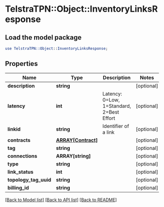 # TelstraTPN::Object::InventoryLinksResponse

## Load the model package
```perl
use TelstraTPN::Object::InventoryLinksResponse;
```

## Properties
Name | Type | Description | Notes
------------ | ------------- | ------------- | -------------
**description** | **string** |  | [optional] 
**latency** | **int** | Latency: 0&#x3D;Low, 1&#x3D;Standard, 2&#x3D;Best Effort | [optional] 
**linkid** | **string** | Identifier of a link | [optional] 
**contracts** | [**ARRAY[Contract]**](Contract.md) |  | [optional] 
**tag** | **string** |  | [optional] 
**connections** | **ARRAY[string]** |  | [optional] 
**type** | **string** |  | [optional] 
**link_status** | **int** |  | [optional] 
**topology_tag_uuid** | **string** |  | [optional] 
**billing_id** | **string** |  | [optional] 

[[Back to Model list]](../README.md#documentation-for-models) [[Back to API list]](../README.md#documentation-for-api-endpoints) [[Back to README]](../README.md)


